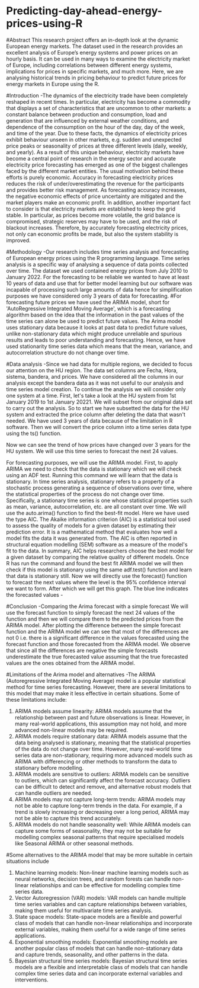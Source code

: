 # Predicting-day-ahead-energy-prices-using-R
#Abstract 
This research project offers an in-depth look at the dynamic European energy markets. The dataset used in the research provides an excellent analysis of Europe’s energy systems and power prices on an hourly basis. It can be used in many ways to examine the electricity market of Europe, including correlations between different energy systems, implications for prices in specific markets, and much more. Here, we are analysing historical trends in pricing behaviour to predict future prices for energy markets in Europe using the R.

#Introduction 
-The dynamics of the electricity trade have been completely reshaped in recent times. In particular, electricity has become a commodity that displays a set of characteristics that are uncommon to other markets: a constant balance between production and consumption, load and generation that are influenced by external weather conditions, and dependence of the consumption on the hour of the day, day of the week, and time of the year. Due to these facts, the dynamics of electricity prices exhibit behaviour unseen in other markets, e.g. sudden and unexpected price peaks or seasonality of prices at three different levels (daily, weekly, and yearly). 
As a result of this unique behaviour, electricity markets have become a central point of research in the energy sector and accurate electricity price forecasting has emerged as one of the biggest challenges faced by the different market entities. The usual motivation behind these efforts is purely economic. Accuracy in forecasting electricity prices reduces the risk of under/overestimating the revenue for the participants and provides better risk management. As forecasting accuracy increases, the negative economic effects of price uncertainty are mitigated and the market players make an economic profit. 
In addition, another important fact to consider is that electricity markets are established to keep the grid stable. In particular, as prices become more volatile, the grid balance is compromised, strategic reserves may have to be used, and the risk of blackout increases. Therefore, by accurately forecasting electricity prices, not only can economic profits be made, but also the system stability is improved. 

#Methodology 
-Our research includes time series analysis and forecasting of European energy prices using the R programming language. 
Time series analysis is a specific way of analysing a sequence of data points collected over time. The dataset we used contained energy prices from July 2010 to January 2022. For the forecasting to be reliable we wanted to have at least 10 years of data and use that for better model learning but our software was incapable of processing such large amounts of data hence for simplification purposes we have considered only 3 years of data for forecasting. 
#For forecasting future prices we have used the ARIMA model, short for 'AutoRegressive Integrated Moving Average', which is a forecasting algorithm based on the idea that the information in the past values of the time series can alone be used to predict future values. The Arima model uses stationary data because it looks at past data to predict future values, unlike non-stationary data which might produce unreliable and spurious results and leads to poor understanding and forecasting. Hence, we have used stationarity time series data which means that the mean, variance, and autocorrelation structure do not change over time. 

#Data analysis 
-Since we had data for multiple regions, we decided to focus our attention on the HU region. The data set columns are Fecha, Hora, sistema, bandera, and prices. We have considered all the columns in our analysis except the bandera data as it was not useful to our analysis and time series model creation. To continue the analysis we will consider only one system at a time. First, let's take a look at the HU system from 1st January 2019 to 1st January 20221. We will subset from our original data set to carry out the analysis. So to start we have subsetted the data for the HU system and extracted the price column after deleting the data that wasn't needed. We have used 3 years of data because of the limitation in R software.
Then we will convert the price column into a time series data type using the ts() function. 

Now we can see the trend of how prices have changed over 3 years for the HU system. We will use this time series to forecast the next 24 values.

For forecasting purposes, we will use the ARIMA model. First, to apply ARIMA we need to check that the data is stationary which we will check using an ADF test. Running this command we will learn that the data is stationary. In time series analysis, stationary refers to a property of a stochastic process generating a sequence of observations over time, where the statistical properties of the process do not change over time. Specifically, a stationary time series is one whose statistical properties such as mean, variance, autocorrelation, etc. are all constant over time. 
We will use the auto.arima() function to find the best-fit model. Here we have used the type AIC. The Akaike information criterion (AIC) is a statistical tool used to assess the quality of models for a given dataset by estimating their prediction error. It is a mathematical method that evaluates how well a model fits the data it was generated from. The AIC is often reported in structural equation modelling (SEM) software as a measure of the model's fit to the data. In summary, AIC helps researchers choose the best model for a given dataset by comparing the relative quality of different models. 
Once R has run the command and found the best fit ARIMA model we will then check if this model is stationary using the same adf.test() function and learn that data is stationary still. 
Now we will directly use the forecast() function to forecast the next values where the level is the 95% confidence interval we want to form. 
After which we will get this graph. The blue line indicates the forecasted values -

#Conclusion 
-Comparing the Arima forecast with a simple forecast 
We will use the forecast function to simply forecast the next 24 values of the function and then we will compare them to the predicted prices from the ARIMA model. 
After plotting the difference between the simple forecast function and the ARIMA model we can see that most of the differences are not 0 i.e. there is a significant difference in the values forecasted using the forecast function and those forecasted from the ARIMA model. We observe that since all the differences are negative the simple forecasts underestimate the true forecasted value assuming that the true forecasted values are the ones obtained from the ARIMA model.


#Limitations of the Arima model and alternatives 
-The ARIMA (Autoregressive Integrated Moving Average) model is a popular statistical method for time series forecasting. However, there are several limitations to this model that may make it less effective in certain situations. Some of these limitations include: 
1. ARIMA models assume linearity: ARIMA models assume that the relationship between past and future observations is linear. However, in many real-world applications, this assumption may not hold, and more advanced non-linear models may be required. 
2. ARIMA models require stationary data: ARIMA models assume that the data being analysed is stationary, meaning that the statistical properties of the data do not change over time. However, many real-world time series data are non-stationary, requiring more advanced models such as ARIMA with differencing or other methods to transform the data to stationary before modelling. 
3. ARIMA models are sensitive to outliers: ARIMA models can be sensitive to outliers, which can significantly affect the forecast accuracy. Outliers can be difficult to detect and remove, and alternative robust models that can handle outliers are needed. 
4. ARIMA models may not capture long-term trends: ARIMA models may not be able to capture long-term trends in the data. For example, if a trend is slowly increasing or decreasing over a long period, ARIMA may not be able to capture this trend accurately. 
5. ARIMA models do not handle seasonality well: While ARIMA models can capture some forms of seasonality, they may not be suitable for modelling complex seasonal patterns that require specialised models like Seasonal ARIMA or other seasonal methods.
    
#Some alternatives to the ARIMA model that may be more suitable in certain situations include 
1. Machine learning models: Non-linear machine learning models such as neural networks, decision trees, and random forests can handle non-linear relationships and can be effective for modelling complex time series data. 
2. Vector Autoregression (VAR) models: VAR models can handle multiple time series variables and can capture relationships between variables, making them useful for multivariate time series analysis. 
3. State space models: State-space models are a flexible and powerful class of models that can handle non-linear relationships and incorporate external variables, making them useful for a wide range of time series applications. 
4. Exponential smoothing models: Exponential smoothing models are another popular class of models that can handle non-stationary data and capture trends, seasonality, and other patterns in the data. 
5. Bayesian structural time series models: Bayesian structural time series models are a flexible and interpretable class of models that can handle complex time series data and can incorporate external variables and interventions.

